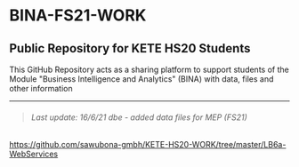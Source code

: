 # BINA-FS21-WORK
## Public Repository for KETE HS20 Students 

This GitHub Repository acts as a sharing platform to support students of the Module "Business Intelligence and Analytics" (BINA) with data, files and other information


---
> ###### Last update: 16/6/21 dbe - added data files for MEP (FS21)

https://github.com/sawubona-gmbh/KETE-HS20-WORK/tree/master/LB6a-WebServices
